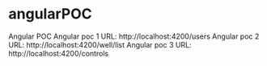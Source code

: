 # angularPOC

Angular POC
Angular poc 1 URL: http://localhost:4200/users
Angular poc 2 URL: http://localhost:4200/well/list
Angular poc 3 URL: http://localhost:4200/controls
